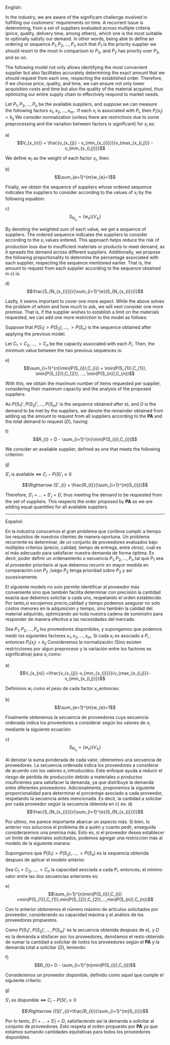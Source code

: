 English:

In the industry, we are aware of the significant challenge involved in fulfilling our customers' requirements on time. A recurrent issue is determining, from a set of suppliers evaluated across multiple criteria (price, quality, delivery time, among others), which one is the most suitable to optimally satisfy our demand. In other words, being able to define an ordering or sequence $P_{1},P_{2},...,P_{n}$ such that $P_{1}$ is the priority supplier we should resort to the most in comparison to $P_{2}$, and $P_{2}$ has priority over $P_{3}$, and so on.

The following model not only allows identifying the most convenient supplier but also facilitates accurately determining the exact amount that we should request from each one, respecting the established order. Therefore, if we choose price, quality, and time, we can ensure not only lower acquisition costs and time but also the quality of the material acquired, thus optimizing our entire supply chain to effectively respond to market needs.

Let $P_{1},P_{2},...,P_{n}$ be the available suppliers, and suppose we can measure the following factors $x_{1},x_{2},...,x_{m}$.. If each $x_{i}$ is associated with $P_{i}$, then $P_{i}(x_{j}) = k_{ij}$
We consider normalization (unless there are restrictions due to some preprocessing and the variation between factors is significant) for $x_{i}$ as:

a)
$$V_{x_{n}} = \frac{v_{x_{j}} - v_{min_{x_{i}}}}{v_{max_{x_{i,j}}} - v_{min_{x_{i,j}}}}$$

We define $w_{i}$ as the weight of each factor $x_{i}$, then:

b)
$$\sum_{e=1}^{m}w_{e}=1$$

Finally, we obtain the sequence of suppliers whose ordered sequence indicates the suppliers to consider according to the values of $x_{i}$ by the following equation:

c) 
$$S_{N_{x_{i}}} = (w_{e})(V_{x_{i}})$$

By denoting the weighted sum of each value, we get a sequence of suppliers. The ordered sequence indicates the suppliers to consider according to the $x_{i}$ values entered.
This approach helps reduce the risk of production loss due to insufficient materials or products to meet demand, as it spreads the demand across different suppliers. Additionally, we propose the following proportionality to determine the percentage associated with each supplier, respecting the sequence mentioned earlier. That is, the amount to request from each supplier according to the sequence obtained in c) is:

d)
$$\frac{S_{N_{x_{i}}}}{\sum_{i=1}^{e}(S_{N_{x_{i}}})}$$

Lastly, it seems important to cover one more aspect. While the above solves the problem of whom and how much to ask, we will next consider one more premise. That is, if the supplier wishes to establish a limit on the materials requested, we can add one more restriction to the model as follows:

Suppose that $P(S_{1}) > P(S_{2}), ..., > P(S_{n})$ is the sequence obtained after applying the previous model.

Let $C_{1} > C_{2}, ..., > C_{n}$ be the capacity associated with each $P_{i}$. Then, the minimum value between the two previous sequences is:

e)
$$\sum_{i=1}^{n}\min(P(S_{i}),C_{i}) = \min(P(S_{1}),C_{1}), \min(P(S_{2}),C_{2}), ..., \min(P(S_{n}),C_{n})$$

With this, we obtain the maximum number of items requested per supplier, considering their maximum capacity and the analysis of the proposed suppliers.

As $P({S}_{1})', P({S}_{2})', ..., P({S}_{m})'$ is the sequence obtained after e), and $D$ is the demand to be met by the suppliers, we denote the remainder obtained from adding up the amount to request from all suppliers according to the **PA** and the total demand to request ($D$), having:

f)
$$R_{t} = D - \sum_{i=1}^{n}\min(P(S_{i}),C_{i})$$

We consider an available supplier, defined as one that meets the following criterion:

g)

${S}'_{i}$ is available $\Leftrightarrow$ $C_{i}-P({S})'_{i}\geq 0$

$$\Rightarrow (S'_{i} + \frac{R_{t}}{\sum_{i=1}^{m}S_{i}})$$

Therefore, $S'_{i} + ... + S'_{j} = D$, thus meeting the demand to be requested from the set of suppliers. This respects the order proposed by **PA** as we are adding equal quantities for all available suppliers.
____
Español:

En la industria conocemos el gran problema que conlleva cumplir a tiempo los requisitos de nuestros clientes de manera oportuna. Un problema recurrente es determinar, de un conjunto de proveedores evaluados bajo múltiples criterios (precio, calidad, tiempo de entrega, entre otros), cuál es el más adecuado para satisfacer nuestra demanda de forma óptima. Es decir, poder definir un ordenamiento o secuencia $P_{1},P_{2},...,P_{n}$ tal que $P_{1}$ sea el proveedor prioritario al que debemos recurrir en mayor medida en comparación con $P_{2}$ ,luego $P_{2}$ tenga prioridad sobre $P_{3}$ y así sucesivamente.

El siguiente modelo no solo permite identificar al proveedor más conveniente sino que también facilita determinar con precisión la cantidad exacta que debemos solicitar a cada uno, respetando el orden establecido. Por tanto,si escojemos precio,calidad y tiempo podemos asegurar no solo costos menores en la adquisicion y tiempo, sino también la calidad del material adquirido, optimizando así toda nuestra cadena de suministro para responder de manera efectiva a las necesidades del mercado.

Sea $P_{1},P_{2},...,P_{n}$ los proveedores disponibles, y supongamos que podemos medir los siguientes factores $x_{1},x_{2},...,x_{m}$. Si cada $x_{i}$ es asociado a $P_{i}$ , entonces $P_{i}(x_{j}) = k_{ij}$
Consideremos la normalización (Sino existen restricciones por algun preproceso y la variación entre los factores es significativa) para $x_{i}$ como:

a)
$$V_{x_{n}} =\frac{v_{x_{j}}-v_{min_{x_{i}}}}{v_{max_{x_{i,j}}}-v_{min_{x_{i,j}}}}$$

Definimos $w_{i}$ como el peso de cada factor $x_{i}$,entonces:

b)
$$\sum_{e=1}^{m}w_{e}=1$$

Finalmente obtenemos la secuencia de proveedores cuya secuencia ordenada indica los proveedores a considerar según los valores de $x_{i}$ mediante la siguiente ecuación:

c) 
$$S_{N_{x_{i}}}= (w_{e})(V_{x_{i}})$$

Al denotar la suma ponderada de cada valor, obtenemos una secuencia de proveedores. La secuencia ordenada indica los proveedores a considerar de acuerdo con los valores $x_{i}$ introducidos.
Este enfoque ayuda a reducir el riesgo de pérdida de producción debido a materiales o productos insuficientes para satisfacer la demanda, ya que distribuye la demanda entre diferentes proveedores. Adicionalmente, proponemos la siguiente proporcionalidad para determinar el porcentaje asociado a cada proveedor, respetando la secuencia antes mencionada. Es decir, la cantidad a solicitar por cada proveedor según la secuencia obtenida en c) es:
d)
$$\frac{S_{N_{x_{i}}}}{\sum_{i=1}^{e}(S_{N_{x_{i}}})}$$

Por ultimo, me parece importante abarcar un aspecto más. Si bien, lo anterior nos soluciona el problema de a quién y cuanto pedir, enseguida consideraremos una premisa más. Esto es, si el proveedor desea establecer un limite de materiales solicitados, podemos agregar una restriccion más al modelo de la siguiente manera:

Supongamos que $P(S_{1})>P(S_{2}),...,>P(S_{n})$ es la  sequencia obtenida despues de aplicar el modelo anterior.

Sea $C_{1}>C_{2},...,>C_{n}$ la capacidad asociada a cada $P_{i}$. entonces, el minimo valor entre las dos secuencias anteriores es:

e)
$$\sum_{i=1}^{n}min(P(S_{i}),C_{i}) =min(P(S_{1}),C_{1}),min(P(S_{2}),C_{2}),...,min(P(S_{n}),C_{n})$$

Con lo anterior obtenemos el número máximo de artículos solicitados por proveedor, considerando su capacidad máxima y el análisis de los proveedores propuestos.

Como $P({S}_{1})', P({S}_{2})', ..., P({S}_{m})'$ es la secuencia obtenida despues de e), y $D$ es la demanda a stisfacer por los proveedores, denotamos el resto obtenido de sumar la cantidad a solicitar de todos los proveedores según el **PA** y la demanda total a solicitar ($D$), teniendo:

f)
$$R_{t}= D - \sum_{i=1}^{n}min(P(S_{i}),C_{i})$$

Consideremos un proveedor disponible, definido como aquel que cumple el siguiente criterio:

g)

${S}'_{i}$ es disponible $\Leftrightarrow$ $C_{i}-P({S})'_{i}\geq 0$

$$\Rightarrow ({S}'_{i}+\frac{R_{t}}{\sum_{i=1}^{m}S_{i}})$$

Por lo tanto, ${S}'{i}+...+{S}'{j} = D$, satisfaciendo así la demanda a solicitar al conjunto de proveedores. Esto respeta el orden propuesto por **PA** ya que estamos sumando cantidades equitativas para todos los proveedores disponibles.

